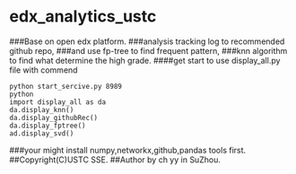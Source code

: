 # edx_analytics_ustc
###Base on open edx platform.
###analysis tracking log to recommended github repo,
###and use fp-tree to find frequent pattern,
###knn algorithm to find what determine the high grade.
####get start to use display_all.py file with commend
```
python start_sercive.py 8989
python
import display_all as da
da.display_knn()
da.display_githubRec()
da.display_fptree()
ad.display_svd()
```
###your might install numpy,networkx,github,pandas tools first.
##Copyright(C)USTC SSE.
##Author by ch yy in SuZhou.

